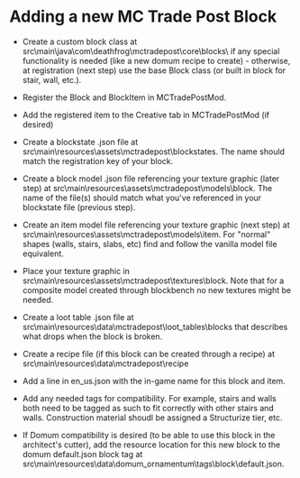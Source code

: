# Adding a new MC Trade Post Block
* Create a custom block class at src\main\java\com\deathfrog\mctradepost\core\blocks\ if any special functionality is needed (like a new domum recipe to create) - otherwise, at registration (next step) use the base Block class (or built in block for stair, wall, etc.).

* Register the Block and BlockItem in MCTradePostMod.

* Add the registered item to the Creative tab in MCTradePostMod (if desired)

* Create a blockstate .json file at src\main\resources\assets\mctradepost\blockstates. The name should match the registration key of your block.

* Create a block model .json file referencing your texture graphic (later step) at src\main\resources\assets\mctradepost\models\block. The name of the file(s) should match what you've referenced in your blockstate file (previous step).

* Create an item model file referencing your texture graphic (next step) at src\main\resources\assets\mctradepost\models\item. For "normal" shapes (walls, stairs, slabs, etc) find and follow the vanilla model file equivalent.

* Place your texture graphic in src\main\resources\assets\mctradepost\textures\block. Note that for a composite model created through blockbench no new textures might be needed.

* Create a loot table .json file at src\main\resources\data\mctradepost\loot_tables\blocks that describes what drops when the block is broken.

* Create a recipe file (if this block can be created through a recipe) at src\main\resources\data\mctradepost\recipe

* Add a line in en_us.json with the in-game name for this block and item.

* Add any needed tags for compatibility. For example, stairs and walls both need to be tagged as such to fit correctly with other stairs and walls. Construction material shoudl be assigned a Structurize tier, etc.

* If Domum compatibility is desired (to be able to use this block in the architect's cutter), add the resource location for this new block to the domum default.json block tag at src\main\resources\data\domum_ornamentum\tags\block\default.json.